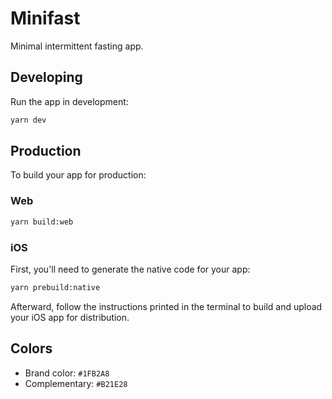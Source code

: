 # Minifast

Minimal intermittent fasting app.

## Developing

Run the app in development:

```bash
yarn dev
```

## Production

To build your app for production:

### Web

```bash
yarn build:web
```

### iOS

First, you'll need to generate the native code for your app:

```bash
yarn prebuild:native
```

Afterward, follow the instructions printed in the terminal to build and upload your iOS app for distribution.

## Colors

- Brand color: `#1FB2A8`
- Complementary: `#B21E28`
